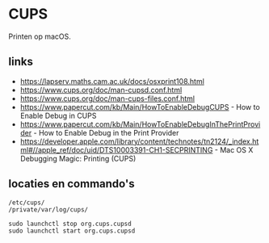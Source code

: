 CUPS
====

Printen op macOS.

links
-----

* <https://lapserv.maths.cam.ac.uk/docs/osxprint108.html>
* <https://www.cups.org/doc/man-cupsd.conf.html>
* <https://www.cups.org/doc/man-cups-files.conf.html>
* <https://www.papercut.com/kb/Main/HowToEnableDebugCUPS> - How to Enable Debug in CUPS
* <https://www.papercut.com/kb/Main/HowToEnableDebugInThePrintProvider> - How to Enable Debug in the Print Provider
* <https://developer.apple.com/library/content/technotes/tn2124/_index.html#//apple_ref/doc/uid/DTS10003391-CH1-SECPRINTING> - Mac OS X Debugging Magic: Printing (CUPS)

locaties en commando's
----------------------

	/etc/cups/
	/private/var/log/cups/

	sudo launchctl stop org.cups.cupsd
	sudo launchctl start org.cups.cupsd
